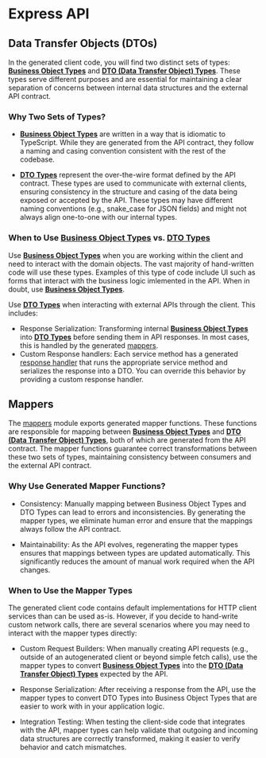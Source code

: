 <!--
This code was generated by @basketry/typescript-dtos@0.2.0-rc.0

Changes to this file may cause incorrect behavior and will be lost if
the code is regenerated.

To make changes to the contents of this file:
1. Edit source/path.ext
2. Run the Basketry CLI

About Basketry: https://basketry.io
About @basketry/typescript-dtos: https://basketry.io/docs/components/@basketry/typescript-dtos
-->

# Express API

## Data Transfer Objects (DTOs)

In the generated client code, you will find two distinct sets of types: [**Business Object Types**](../types.ts) and [**DTO (Data Transfer Object) Types**](./types.ts). These types serve different purposes and are essential for maintaining a clear separation of concerns between internal data structures and the external API contract.

### Why Two Sets of Types?

- [**Business Object Types**](../types.ts) are written in a way that is idiomatic to TypeScript. While they are generated from the API contract, they follow a naming and casing convention consistent with the rest of the codebase.

- [**DTO Types**](./types.ts) represent the over-the-wire format defined by the API contract. These types are used to communicate with external clients, ensuring consistency in the structure and casing of the data being exposed or accepted by the API. These types may have different naming conventions (e.g., snake_case for JSON fields) and might not always align one-to-one with our internal types.

### When to Use [**Business Object Types**](../types.ts) vs. [**DTO Types**](./types.ts)

Use [**Business Object Types**](../types.ts) when you are working within the client and need to interact with the domain objects. The vast majority of hand-written code will use these types. Examples of this type of code include UI such as forms that interact with the business logic imlemented in the API. When in doubt, use [**Business Object Types**](../types.ts).

Use [**DTO Types**](./types.ts) when interacting with external APIs through the client. This includes:

- Response Serialization: Transforming internal [**Business Object Types**](../types.ts) into [**DTO Types**](./types.ts) before sending them in API responses. In most cases, this is handled by the generated [mappers](./mappers.ts).
- Custom Response handlers: Each service method has a generated [response handler](./handlers.ts) that runs the appropriate service method and serializes the response into a DTO. You can override this behavior by providing a custom response handler.

## Mappers

The [mappers](./mappers.ts) module exports generated mapper functions. These functions are responsible for mapping between [**Business Object Types**](../types.ts) and [**DTO (Data Transfer Object) Types**](./types.ts), both of which are generated from the API contract. The mapper functions guarantee correct transformations between these two sets of types, maintaining consistency between consumers and the external API contract.

### Why Use Generated Mapper Functions?

- Consistency: Manually mapping between Business Object Types and DTO Types can lead to errors and inconsistencies. By generating the mapper types, we eliminate human error and ensure that the mappings always follow the API contract.

- Maintainability: As the API evolves, regenerating the mapper types ensures that mappings between types are updated automatically. This significantly reduces the amount of manual work required when the API changes.

### When to Use the Mapper Types

The generated client code contains default implementations for HTTP client services than can be used as-is. However, if you decide to hand-write custom network calls, there are several scenarios where you may need to interact with the mapper types directly:

- Custom Request Builders: When manually creating API requests (e.g., outside of an autogenerated client or beyond simple fetch calls), use the mapper types to convert [**Business Object Types**](../types.ts) into the [**DTO (Data Transfer Object) Types**](./types.ts) expected by the API.

- Response Serialization: After receiving a response from the API, use the mapper types to convert DTO Types into Business Object Types that are easier to work with in your application logic.

- Integration Testing: When testing the client-side code that integrates with the API, mapper types can help validate that outgoing and incoming data structures are correctly transformed, making it easier to verify behavior and catch mismatches.
